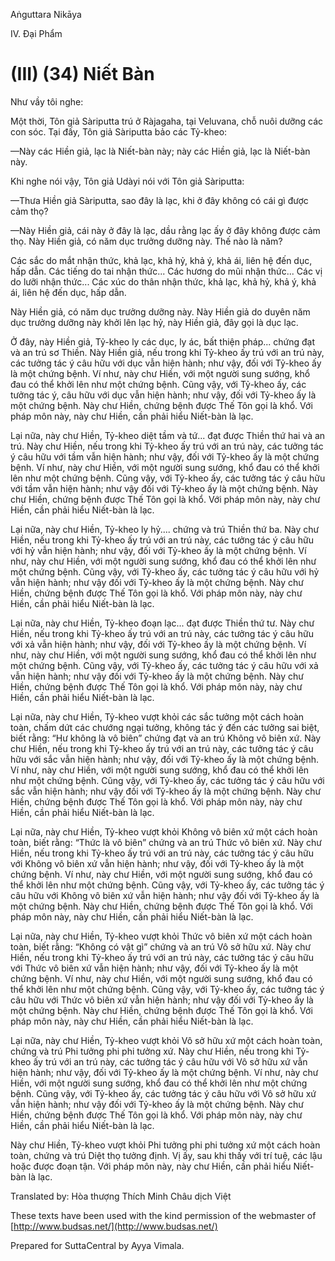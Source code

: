 Aṅguttara Nikāya

IV. Ðại Phẩm

# (III) (34) Niết Bàn

Như vầy tôi nghe:

Một thời, Tôn giả Sàriputta trú ở Ràjagaha, tại Veluvana, chỗ nuôi dưỡng các con sóc. Tại đấy, Tôn giả Sàriputta bảo các Tỷ-kheo:

—Này các Hiền giả, lạc là Niết-bàn này; này các Hiền giả, lạc là Niết-bàn này.

Khi nghe nói vậy, Tôn giả Udàyi nói với Tôn giả Sàriputta:

—Thưa Hiền giả Sàriputta, sao đây là lạc, khi ở đây không có cái gì được cảm thọ?

—Này Hiền giả, cái này ở đây là lạc, dầu rằng lạc ấy ở đây không được cảm thọ. Này Hiền giả, có năm dục trưởng dưỡng này. Thế nào là năm?

Các sắc do mắt nhận thức, khả lạc, khả hỷ, khả ý, khả ái, liên hệ đến dục, hấp dẫn. Các tiếng do tai nhận thức... Các hương do mũi nhận thức... Các vị do lưỡi nhận thức... Các xúc do thân nhận thức, khả lạc, khả hỷ, khả ý, khả ái, liên hệ đến dục, hấp dẫn.

Này Hiền giả, có năm dục trưởng dưỡng này. Này Hiền giả do duyên năm dục trưởng dưỡng này khởi lên lạc hỷ, này Hiền giả, đây gọi là dục lạc.

Ở đây, này Hiền giả, Tỷ-kheo ly các dục, ly ác, bất thiện pháp... chứng đạt và an trú sơ Thiền. Này Hiền giả, nếu trong khi Tỷ-kheo ấy trú với an trú này, các tưởng tác ý câu hữu với dục vẫn hiện hành; như vậy, đối với Tỷ-kheo ấy là một chứng bệnh. Ví như, này chư Hiền, với một người sung sướng, khổ đau có thể khởi lên như một chứng bệnh. Cũng vậy, với Tỷ-kheo ấy, các tưởng tác ý, câu hữu với dục vẫn hiện hành; như vậy, đối với Tỷ-kheo ấy là một chứng bệnh. Này chư Hiền, chứng bệnh được Thế Tôn gọi là khổ. Với pháp môn này, này chư Hiền, cần phải hiểu Niết-bàn là lạc.

Lại nữa, này chư Hiền, Tỷ-kheo diệt tầm và tứ... đạt được Thiền thứ hai và an trú. Này chư Hiền, nếu trong khi Tỷ-kheo ấy trú với an trú này, các tưởng tác ý câu hữu với tầm vẫn hiện hành; như vậy, đối với Tỷ-kheo ấy là một chứng bệnh. Ví như, này chư Hiền, với một người sung sướng, khổ đau có thể khởi lên như một chứng bệnh. Cũng vậy, với Tỷ-kheo ấy, các tưởng tác ý câu hữu với tầm vẫn hiện hành; như vậy đối với Tỷ-kheo ấy là một chứng bệnh. Này chư Hiền, chứng bệnh được Thế Tôn gọi là khổ. Với pháp môn này, này chư Hiền, cần phải hiểu Niết-bàn là lạc.

Lại nữa, này chư Hiền, Tỷ-kheo ly hỷ.... chứng và trú Thiền thứ ba. Này chư Hiền, nếu trong khi Tỷ-kheo ấy trú với an trú này, các tưởng tác ý câu hữu với hỷ vẫn hiện hành; như vậy, đối với Tỷ-kheo ấy là một chứng bệnh. Ví như, này chư Hiền, với một người sung sướng, khổ đau có thể khởi lên như một chứng bệnh. Cũng vậy, với Tỷ-kheo ấy, các tưởng tác ý câu hữu với hỷ vẫn hiện hành; như vậy đối với Tỷ-kheo ấy là một chứng bệnh. Này chư Hiền, chứng bệnh được Thế Tôn gọi là khổ. Với pháp môn này, này chư Hiền, cần phải hiểu Niết-bàn là lạc.

Lại nữa, này chư Hiền, Tỷ-kheo đoạn lạc... đạt được Thiền thứ tư. Này chư Hiền, nếu trong khi Tỷ-kheo ấy trú với an trú này, các tưởng tác ý câu hữu với xả vẫn hiện hành; như vậy, đối với Tỷ-kheo ấy là một chứng bệnh. Ví như, này chư Hiền, với một người sung sướng, khổ đau có thể khởi lên như một chứng bệnh. Cũng vậy, với Tỷ-kheo ấy, các tưởng tác ý câu hữu với xả vẫn hiện hành; như vậy đối với Tỷ-kheo ấy là một chứng bệnh. Này chư Hiền, chứng bệnh được Thế Tôn gọi là khổ. Với pháp môn này, này chư Hiền, cần phải hiểu Niết-bàn là lạc.

Lại nữa, này chư Hiền, Tỷ-kheo vượt khỏi các sắc tưởng một cách hoàn toàn, chấm dứt các chướng ngại tưởng, không tác ý đến các tưởng sai biệt, biết rằng: “Hư không là vô biên” chứng đạt và an trú Không vô biên xứ. Này chư Hiền, nếu trong khi Tỷ-kheo ấy trú với an trú này, các tưởng tác ý câu hữu với sắc vẫn hiện hành; như vậy, đối với Tỷ-kheo ấy là một chứng bệnh. Ví như, này chư Hiền, với một người sung sướng, khổ đau có thể khởi lên như một chứng bệnh. Cũng vậy, với Tỷ-kheo ấy, các tưởng tác ý câu hữu với sắc vẫn hiện hành; như vậy đối với Tỷ-kheo ấy là một chứng bệnh. Này chư Hiền, chứng bệnh được Thế Tôn gọi là khổ. Với pháp môn này, này chư Hiền, cần phải hiểu Niết-bàn là lạc.

Lại nữa, này chư Hiền, Tỷ-kheo vượt khỏi Không vô biên xứ một cách hoàn toàn, biết rằng: “Thức là vô biên” chứng và an trú Thức vô biên xứ. Này chư Hiền, nếu trong khi Tỷ-kheo ấy trú với an trú này, các tưởng tác ý câu hữu với Không vô biên xứ vẫn hiện hành; như vậy, đối với Tỷ-kheo ấy là một chứng bệnh. Ví như, này chư Hiền, với một người sung sướng, khổ đau có thể khởi lên như một chứng bệnh. Cũng vậy, với Tỷ-kheo ấy, các tưởng tác ý câu hữu với Không vô biên xứ vẫn hiện hành; như vậy đối với Tỷ-kheo ấy là một chứng bệnh. Này chư Hiền, chứng bệnh được Thế Tôn gọi là khổ. Với pháp môn này, này chư Hiền, cần phải hiểu Niết-bàn là lạc.

Lại nữa, này chư Hiền, Tỷ-kheo vượt khỏi Thức vô biên xứ một cách hoàn toàn, biết rằng: “Không có vật gì” chứng và an trú Vô sở hữu xứ. Này chư Hiền, nếu trong khi Tỷ-kheo ấy trú với an trú này, các tưởng tác ý câu hữu với Thức vô biên xứ vẫn hiện hành; như vậy, đối với Tỷ-kheo ấy là một chứng bệnh. Ví như, này chư Hiền, với một người sung sướng, khổ đau có thể khởi lên như một chứng bệnh. Cũng vậy, với Tỷ-kheo ấy, các tưởng tác ý câu hữu với Thức vô biên xứ vẫn hiện hành; như vậy đối với Tỷ-kheo ấy là một chứng bệnh. Này chư Hiền, chứng bệnh được Thế Tôn gọi là khổ. Với pháp môn này, này chư Hiền, cần phải hiểu Niết-bàn là lạc.

Lại nữa, này chư Hiền, Tỷ-kheo vượt khỏi Vô sở hữu xứ một cách hoàn toàn, chứng và trú Phi tưởng phi phi tưởng xứ. Này chư Hiền, nếu trong khi Tỷ-kheo ấy trú với an trú này, các tưởng tác ý câu hữu với Vô sở hữu xứ vẫn hiện hành; như vậy, đối với Tỷ-kheo ấy là một chứng bệnh. Ví như, này chư Hiền, với một người sung sướng, khổ đau có thể khởi lên như một chứng bệnh. Cũng vậy, với Tỷ-kheo ấy, các tưởng tác ý câu hữu với Vô sở hữu xứ vẫn hiện hành; như vậy đối với Tỷ-kheo ấy là một chứng bệnh. Này chư Hiền, chứng bệnh được Thế Tôn gọi là khổ. Với pháp môn này, này chư Hiền, cần phải hiểu Niết-bàn là lạc.

Này chư Hiền, Tỷ-kheo vượt khỏi Phi tưởng phi phi tưởng xứ một cách hoàn toàn, chứng và trú Diệt thọ tưởng định. Vị ấy, sau khi thấy với trí tuệ, các lậu hoặc được đoạn tận. Với pháp môn này, này chư Hiền, cần phải hiểu Niết-bàn là lạc.

Translated by: Hòa thượng Thích Minh Châu dịch Việt

These texts have been used with the kind permission of the webmaster of [http://www.budsas.net/](http://www.budsas.net/)

Prepared for SuttaCentral by Ayya Vimala.